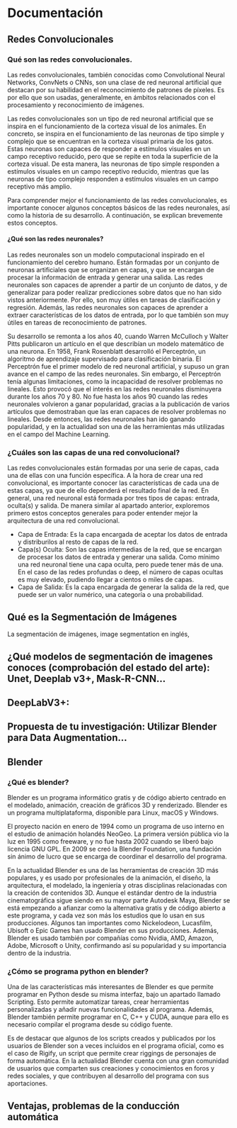 # Documentación

## Redes Convolucionales

### Qué son las redes convolucionales.

Las redes convolucionales, también conocidas como Convolutional Neural Networks, ConvNets o CNNs, son una clase de red
neuronal artificial que destacan por su habilidad en el reconocimiento de patrones de píxeles. Es por ello que son
usadas, generalmente, en ámbitos relacionados con el procesamiento y reconocimiento de imágenes.

Las redes convolucionales son un tipo de red neuronal artificial que se inspira en el funcionamiento de la corteza
visual de los animales. En concreto, se inspira en el funcionamiento de las neuronas de tipo simple y complejo que se
encuentran en la corteza visual primaria de los gatos. Estas neuronas son capaces de responder a estímulos visuales en
un campo receptivo reducido, pero que se repite en toda la superficie de la corteza visual. De esta manera, las neuronas
de tipo simple responden a estímulos visuales en un campo receptivo reducido, mientras que las neuronas de tipo complejo
responden a estímulos visuales en un campo receptivo más amplio.

Para comprender mejor el funcionamiento de las redes convolucionales, es importante conocer algunos conceptos básicos de
las redes neuronales, así como la historia de su desarrollo. A continuación, se explican brevemente estos conceptos.

#### ¿Qué son las redes neuronales?

Las redes neuronales son un modelo computacional inspirado en el funcionamiento del cerebro humano. Están formadas por
un conjunto de neuronas artificiales que se organizan en capas, y que se encargan de procesar la información de entrada
y generar una salida. Las redes neuronales son capaces de aprender a partir de un conjunto de datos, y de generalizar
para poder realizar predicciones sobre datos que no han sido vistos anteriormente. Por ello, son muy útiles en tareas
de clasificación y regresión. Además, las redes neuronales son capaces de aprender a extraer características de los
datos de entrada, por lo que también son muy útiles en tareas de reconocimiento de patrones.

Su desarrollo se remonta a los años 40, cuando Warren McCulloch y Walter Pitts publicaron un artículo en el que
describían un modelo matemático de una neurona. En 1958, Frank Rosenblatt desarrolló el Perceptrón, un algoritmo de
aprendizaje supervisado para clasificación binaria. El Perceptrón fue el primer modelo de red neuronal artificial, y
supuso un gran avance en el campo de las redes neuronales. Sin embargo, el Perceptrón tenía algunas limitaciones, como
la incapacidad de resolver problemas no lineales. Esto provocó que el interés en las redes neuronales disminuyera
durante los años 70 y 80. No fue hasta los años 90 cuando las redes neuronales volvieron a ganar popularidad, gracias a
la publicación de varios artículos que demostraban que las eran capaces de resolver problemas no lineales. Desde
entonces, las redes neuronales han ido ganando popularidad, y en la actualidad son una de las herramientas más
utilizadas en el campo del Machine Learning.

### ¿Cuáles son las capas de una red convolucional?

Las redes convolucionales están formadas por una serie de capas, cada una de ellas con una función específica. A la hora
de crear una red convolucional, es importante conocer las características de cada una de estas capas, ya que de ello
dependerá el resultado final de la red. En general, una red neuronal está formada por tres tipos de capas: entrada,
oculta(s) y salida. De manera similar al apartado anterior, exploremos primero estos conceptos generales para poder
entender mejor la arquitectura de una red convolucional.

* Capa de Entrada: Es la capa encargada de aceptar los datos de entrada y distriburilos al resto de capas de la red.
* Capa(s) Oculta: Son las capas intermedias de la red, que se encargan de procesar los datos de entrada y generar una
  salida. Como mínimo una red neuronal tiene una capa oculta, pero puede tener más de una. En el caso de las redes
  profundas o deep, el número de capas ocultas es muy elevado, pudiendo llegar a cientos o miles de capas.
* Capa de Salida: Es la capa encargada de generar la salida de la red, que puede ser un valor numérico, una categoría o
  una probabilidad.

## Qué es la Segmentación de Imágenes

La segmentación de imágenes, image segmentation en inglés,

## ¿Qué modelos de segmentación de imagenes conoces (comprobación del estado del arte): Unet, Deeplab v3+, Mask-R-CNN...

## DeepLabV3+:

## Propuesta de tu investigación: Utilizar Blender para Data Augmentation...

## Blender

### ¿Qué es blender?

Blender es un programa informático gratis y de código abierto centrado en el modelado, animación, creación de gráficos
3D y renderizado. Blender es un programa multiplataforma, disponible para Linux, macOS y Windows.

El proyecto nación en enero de 1994 como un programa de uso interno en el estudio de animación holandés NeoGeo. La
primera versión pública vio la luz en 1995 como freeware, y no fue hasta 2002 cuando se liberó bajo licencia GNU GPL. En
2009 se creó la Blender Foundation, una fundación sin ánimo de lucro que se encarga de coordinar el desarrollo del
programa.

En la actualidad Blender es una de las herramientas de creación 3D más populares, y es usado por profesionales de la
animación, el diseño, la arquitectura, el modelado, la ingeniería y otras disciplinas relacionadas con la creación de
contenidos 3D. Aunque el estándar dentro de la industria cinematográfica sigue siendo en su mayor parte Autodesk Maya,
Blender se está empezando a afianzar como la alternativa gratis y de código abierto a este programa, y cada vez son más
los estudios que lo usan en sus producciones. Algunos tan importantes como Nickelodeon, Lucasfilm, Ubisoft o Epic Games
han usado Blender en sus producciones. Además, Blender es usado también por compañías como Nvidia, AMD, Amazon, Adobe,
Microsoft o Unity, confirmando así su popularidad y su importancia dentro de la industria.

### ¿Cómo se programa python en blender?

Una de las características más interesantes de Blender es que permite programar en Python desde su misma interfaz, bajo
un apartado llamado Scripting. Esto permite automatizar tareas, crear herramientas personalizadas y añadir nuevas
funcionalidades al programa. Además, Blender también permite programar en C, C++ y CUDA, aunque para ello es necesario
compilar el programa desde su código fuente.

Es de destacar que algunos de los scripts creados y publicados por los usuarios de Blender son a veces incluidos en el
programa oficial, como es el caso de Rigify, un script que permite crear riggings de personajes de forma automática. En
la actualidad Blender cuenta con una gran comunidad de usuarios que comparten sus creaciones y conocimientos en foros y
redes sociales, y que contribuyen al desarrollo del programa con sus aportaciones.

## Ventajas, problemas de la conducción automática


